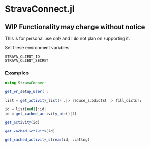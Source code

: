 # StravaConnect.jl  
## WIP Functionality may change without notice

This is for personal use only and I do not plan on supporting it.

Set these environment variables
```
STRAVA_CLIENT_ID
STRAVA_CLIENT_SECRET
```

### Examples


```julia
using StravaConnect

get_or_setup_user();

list = get_activity_list() .|> reduce_subdicts! |> fill_dicts!;

id = list[end][:id]
id = get_cached_activity_ids()[1]

get_activity(id)

get_cached_activity(id)

get_cached_activity_stream(id, :latlng)
```
